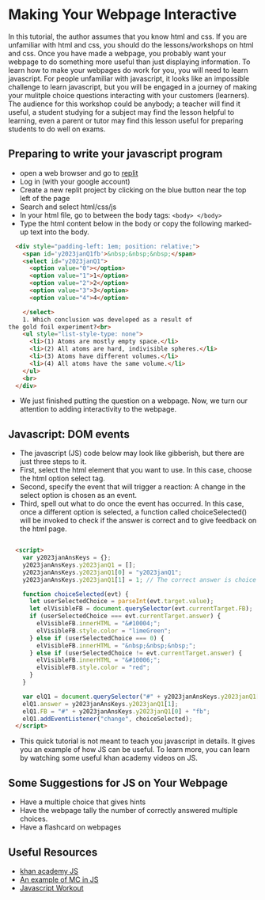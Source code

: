 # Making Your Webpage Interactive

In this tutorial, the author assumes that you know html and css. If you are
unfamiliar with html and css, you should do the lessons/workshops on html and css.
Once you have made a webpage, you probably want your webpage to do something more
useful than just displaying information. To learn how to make your webpages
do work for you, you will need to learn javascript. For people unfamiliar with
javascript, it looks like an impossible challenge to learn javascript, but you
will be engaged in a journey of making your mulitple choice questions interacting
with your customers (learners). The audience for this workshop could be anybody;
a teacher will find it useful, a student studying for a subject may find the lesson
helpful to learning, even a parent or tutor may find this lesson useful for preparing
students to do well on exams.



## Preparing to write your javascript program

* open a web browser and go to [replit](https://replit.com/)
* Log in (with your google account)
* Create a new replit project by clicking on the blue button near the top left of the page
* Search and select html/css/js
* In your html file, go to between the body tags: ` <body> </body> `
* Type the html content below in the body or copy the following marked-up text into the body.
```html
  <div style="padding-left: 1em; position: relative;">
    <span id='y2023janQ1fb'>&nbsp;&nbsp;&nbsp;</span>
    <select id="y2023janQ1">
      <option value="0"></option>
      <option value="1">1</option>
      <option value="2">2</option>
      <option value="3">3</option>
      <option value="4">4</option>

    </select>
    1. Which conclusion was developed as a result of
the gold foil experiment?<br>
    <ul style="list-style-type: none">
      <li>(1) Atoms are mostly empty space.</li>
      <li>(2) All atoms are hard, indivisible spheres.</li>
      <li>(3) Atoms have different volumes.</li>
      <li>(4) All atoms have the same volume.</li>
    </ul>
    <br>
  </div>
```



* We just finished putting the question on a webpage. Now, we turn our attention to adding interactivity to the webpage.


## Javascript: DOM events
* The javascript (JS) code below may look like gibberish, but there are just three steps to it.
* First, select the html element that you want to use. In this case, choose the html option select tag.
* Second, specify the event that will trigger a reaction: A change in the select option is chosen as an event.
* Third, spell out what to do once the event has occurred. In this case, once a different option is selected, a function called choiceSelected() will be invoked to check if the answer is correct and to give feedback on the html page. 
```html

  <script>
    var y2023janAnsKeys = {};
    y2023janAnsKeys.y2023janQ1 = [];
    y2023janAnsKeys.y2023janQ1[0] = "y2023janQ1";
    y2023janAnsKeys.y2023janQ1[1] = 1; // The correct answer is choice 1

    function choiceSelected(evt) {
      let userSelectedChoice = parseInt(evt.target.value);
      let elVisibleFB = document.querySelector(evt.currentTarget.FB);
      if (userSelectedChoice === evt.currentTarget.answer) {
        elVisibleFB.innerHTML = "&#10004;";
        elVisibleFB.style.color = "limeGreen";
      } else if (userSelectedChoice === 0) {
        elVisibleFB.innerHTML = "&nbsp;&nbsp;&nbsp;";
      } else if (userSelectedChoice != evt.currentTarget.answer) {
        elVisibleFB.innerHTML = "&#10006;";
        elVisibleFB.style.color = "red";
      }
    }

    var elQ1 = document.querySelector("#" + y2023janAnsKeys.y2023janQ1[0]);
    elQ1.answer = y2023janAnsKeys.y2023janQ1[1];
    elQ1.FB = "#" + y2023janAnsKeys.y2023janQ1[0] + "fb";
    elQ1.addEventListener("change", choiceSelected);
  </script>


```

* This quick tutorial is not meant to teach you javascript in details. It gives you an
example of how JS can be useful. To learn more, you can learn by watching some useful khan academy videos on JS. 

## Some Suggestions for JS on Your Webpage
* Have a multiple choice that gives hints
* Have the webpage tally the number of correctly answered multiple choices. 
* Have a flashcard on webpages


## Useful Resources
* [khan academy JS](https://www.khanacademy.org/computing/computer-programming/html-css-js)
* [An example of MC in JS](https://www.freecodecamp.org/news/multiple-choice-quiz-template/)
* [Javascript Workout](https://www.freecodecamp.org/learn/javascript-algorithms-and-data-structures/#basic-javascript)
<!--- [A Guide to Markdown File](https://towardsdatascience.com/the-ultimate-markdown-cheat-sheet-3d3976b31a0) --->